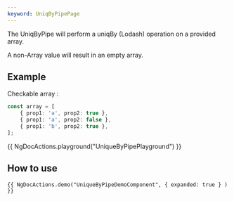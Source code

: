 ```yaml
---
keyword: UniqByPipePage
---
```


The UniqByPipe will perform a uniqBy (Lodash) operation on a provided array.

A non-Array value will result in an empty array.

## Example

Checkable array :

```typescript
const array = [
    { prop1: 'a', prop2: true },
    { prop1: 'a', prop2: false },
    { prop1: 'b', prop2: true },
];
```

{{ NgDocActions.playground("UniqueByPipePlayground") }}

## How to use

    {{ NgDocActions.demo("UniqueByPipeDemoComponent", { expanded: true } ) }}
